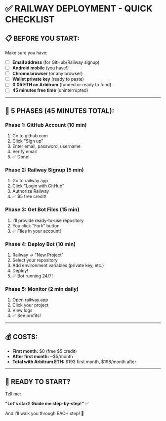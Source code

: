 # ✅ RAILWAY DEPLOYMENT - QUICK CHECKLIST

## 📋 **BEFORE YOU START:**

Make sure you have:

- [ ] **Email address** (for GitHub/Railway signup)
- [ ] **Android mobile** (you have!)
- [ ] **Chrome browser** (or any browser)
- [ ] **Wallet private key** (ready to paste)
- [ ] **0.05 ETH on Arbitrum** (funded or ready to fund)
- [ ] **45 minutes free time** (uninterrupted)

---

## 🚀 **5 PHASES (45 MINUTES TOTAL):**

### **Phase 1: GitHub Account (10 min)**
1. Go to github.com
2. Click "Sign up"
3. Enter email, password, username
4. Verify email
5. ✅ Done!

### **Phase 2: Railway Signup (5 min)**
1. Go to railway.app
2. Click "Login with GitHub"
3. Authorize Railway
4. ✅ $5 free credit!

### **Phase 3: Get Bot Files (15 min)**
1. I'll provide ready-to-use repository
2. You click "Fork" button
3. ✅ Files in your account!

### **Phase 4: Deploy Bot (10 min)**
1. Railway → "New Project"
2. Select your repository
3. Add environment variables (private key, etc.)
4. Deploy!
5. ✅ Bot running 24/7!

### **Phase 5: Monitor (2 min daily)**
1. Open railway.app
2. Click your project
3. View logs
4. ✅ See profits!

---

## 💰 **COSTS:**

- **First month:** $0 (free $5 credit)
- **After first month:** ~$5/month
- **Total with Arbitrum ETH:** $193 first month, $198/month after

---

## 🎯 **READY TO START?**

Tell me:

**"Let's start! Guide me step-by-step!"** ✅

And I'll walk you through EACH step! 🚀
